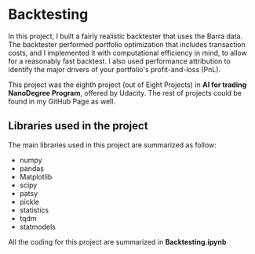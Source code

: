 # Backtesting

In this project, I built a fairly realistic backtester that uses the Barra data. The backtester  performed portfolio optimization that includes transaction costs, and I implemented it with computational efficiency in mind, to allow for a reasonably fast backtest. I also used performance attribution to identify the major drivers of your portfolio's profit-and-loss (PnL).

This project was the eighth project (out of Eight Projects) in **AI for trading NanoDegree Program**, offered by Udacity. The rest of projects could be found in my GitHub Page as well.

## Libraries used in the project
The main libraries used in this project are summarized as follow:
- numpy
- pandas
- Matplotlib
- scipy
- patsy
- pickle
- statistics
- tqdm
- statmodels



All the coding for this project are summarized in **Backtesting.ipynb**
